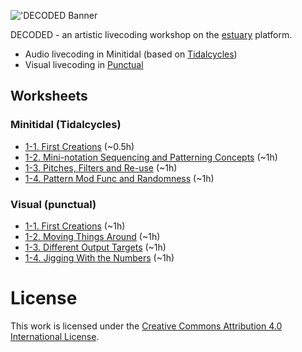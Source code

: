 !['DECODED Banner](XXXhttps://photos.smugmug.com/photos/i-xF4p5Nz/0/5e711c84/X2/i-xF4p5Nz-X2.png)

DECODED - an artistic livecoding workshop on the [estuary](https://estuary.mcmaster.ca) platform. 

 - Audio livecoding in Minitidal (based on [Tidalcycles](https://tidalcycles.org/))
 - Visual livecoding in [Punctual](https://github.com/dktr0/Punctual)

## Worksheets

### Minitidal (Tidalcycles)

 - [1-1. First Creations](minitidal/1-1.md) (~0.5h)
 - [1-2. Mini-notation Sequencing and Patterning Concepts](minitidal/1-2.md) (~1h)
 - [1-3. Pitches, Filters and Re-use](minitidal/1-3.md) (~1h)
 - [1-4. Pattern Mod Func and Randomness](minitidal/1-4.md) (~1h)

### Visual (punctual)

 - [1-1. First Creations](punctual/1-1.md) (~1h)
 - [1-2. Moving Things Around](punctual/1-2.md) (~1h)
 - [1-3. Different Output Targets](punctual/1-3.md) (~1h)
 - [1-4. Jigging With the Numbers](punctual/1-4.md) (~1h)

# License

This work is licensed under the [Creative Commons Attribution 4.0 International License](http://creativecommons.org/licenses/by/4.0/). 
